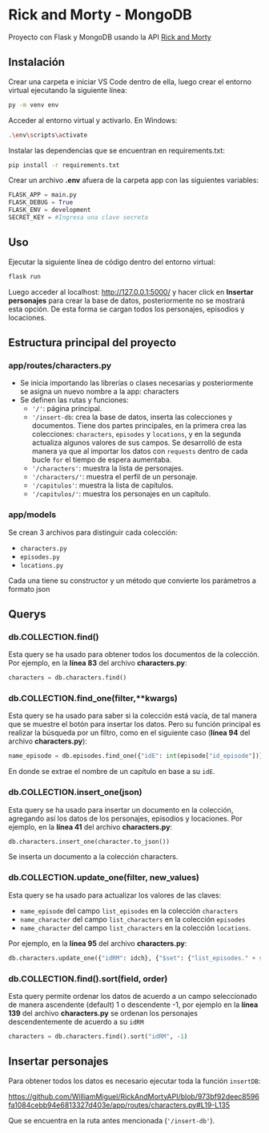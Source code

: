 # Rick and Morty - MongoDB

Proyecto con Flask y MongoDB usando la API [Rick and Morty](https://rickandmortyapi.com)

## Instalación
Crear una carpeta e iniciar VS Code dentro de ella, luego crear el entorno virtual ejecutando la siguiente línea:

```bash
py -m venv env
```
Acceder al entorno virtual y activarlo. En Windows:

```bash
.\env\scripts\activate
```

Instalar las dependencias que se encuentran en requirements.txt:

```bash
pip install -r requirements.txt
```

Crear un archivo **.env** afuera de la carpeta app con las siguientes variables:
```py
FLASK_APP = main.py
FLASK_DEBUG = True
FLASK_ENV = development
SECRET_KEY = #Ingresa una clave secreta
```

## Uso

Ejecutar la siguiente línea de código dentro del entorno virtual:
```python
flask run
```
Luego acceder al localhost: http://127.0.0.1:5000/ y hacer click en **Insertar personajes** para crear la base de datos, posteriormente no se mostrará esta opción. De esta forma se cargan todos los personajes, episodios y locaciones.

## Estructura principal del proyecto

### app/routes/characters.py

- Se inicia importando las librerías o clases necesarias y posteriormente se asigna un nuevo nombre a la app: characters
- Se definen las rutas y funciones:
    - <code>'/'</code>: página principal.
    - <code>'/insert-db</code>: crea la base de datos, inserta las colecciones y documentos. Tiene dos partes principales, en la primera crea las colecciones: <code>characters</code>, <code>episodes</code> y <code>locations</code>, y en la segunda actualiza algunos valores de sus campos. Se desarrolló de esta manera ya que al importar los datos con <code>requests</code> dentro de cada bucle <code>for</code> el tiempo de espera aumentaba.
    - <code>'/characters'</code>: muestra la lista de personajes.
    - <code>'/characters/<idRM>'</code>: muestra el perfil de un personaje.
    - <code>'/capitulos'</code>: muestra la lista de capítulos.
    - <code>'/capitulos/<id>'</code>: muestra los personajes en un capítulo.

### app/models

Se crean 3 archivos para distinguir cada colección:
  - <code>characters.py</code>
  - <code>episodes.py</code>
  - <code>locations.py</code>

Cada una tiene su constructor y un método que convierte los parámetros a formato json

## Querys

### db.COLLECTION.find()

Esta query se ha usado para obtener todos los documentos de la colección. Por ejemplo, en la **línea 83** del archivo **characters.py**:

```python
characters = db.characters.find()
```

### db.COLLECTION.find_one(filter,**kwargs)

Esta query se ha usado para saber si la colección está vacía, de tal manera que se muestre el botón para insertar los datos. Pero su función principal es realizar la búsqueda por un filtro, como en el siguiente caso (**línea 94** del archivo **characters.py**):

```python
name_episode = db.episodes.find_one({"idE": int(episode["id_episode"])}, {"name": 1})["name"]
```
En donde se extrae el nombre de un capítulo en base a su <code>idE</code>.

### db.COLLECTION.insert_one(json)

Esta query se ha usado para insertar un documento en la colección, agregando así los datos de los personajes, episodios y locaciones. Por ejemplo, en la **línea 41** del archivo **characters.py**:

```python
db.characters.insert_one(character.to_json())
```
Se inserta un documento a la colección characters.

### db.COLLECTION.update_one(filter, new_values)

Esta query se ha usado para actualizar los valores de las claves:
- <code>name_episode</code> del campo <code>list_episodes</code> en la colección <code>characters</code>
- <code>name_character</code> del campo <code>list_characters</code> en la colección <code>episodes</code>
- <code>name_character</code> del campo <code>list_characters</code> en la colección <code>locations</code>.

Por ejemplo, en la **línea 95** del archivo **characters.py**:

```python
db.characters.update_one({"idRM": idch}, {"$set": {"list_episodes." + str(count) + ".name_episode": name_episode}})
```

### db.COLLECTION.find().sort(field, order)

Esta query permite ordenar los datos de acuerdo a un campo seleccionado de manera ascendente (default) 1 o descendente -1, por ejemplo en la **línea 139** del archivo **characters.py** se ordenan los personajes descendentemente de acuerdo a su <code>idRM</code>

```python
characters = db.characters.find().sort("idRM", -1)
```

## Insertar personajes
    
Para obtener todos los datos es necesario ejecutar toda la función <code>insertDB</code>:

https://github.com/WilliamMiguel/RickAndMortyAPI/blob/973bf92deec8596fa1084cebb94e6813327d403e/app/routes/characters.py#L19-L135

Que se encuentra en la ruta antes mencionada (<code>'/insert-db'</code>).
